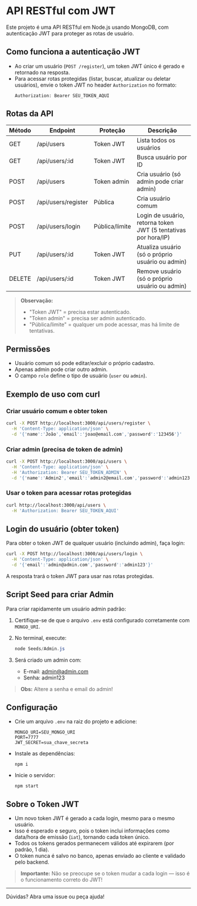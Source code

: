 # API RESTful com JWT

Este projeto é uma API RESTful em Node.js usando MongoDB, com autenticação JWT para proteger as rotas de usuário.

## Como funciona a autenticação JWT
- Ao criar um usuário (`POST /register`), um token JWT único é gerado e retornado na resposta.
- Para acessar rotas protegidas (listar, buscar, atualizar ou deletar usuários), envie o token JWT no header `Authorization` no formato:
  ```
  Authorization: Bearer SEU_TOKEN_AQUI
  ```

## Rotas da API

| Método | Endpoint              | Proteção         | Descrição                                                        |
|--------|-----------------------|------------------|------------------------------------------------------------------|
| GET    | /api/users            | Token JWT        | Lista todos os usuários                                          |
| GET    | /api/users/:id        | Token JWT        | Busca usuário por ID                                             |
| POST   | /api/users            | Token admin      | Cria usuário (só admin pode criar admin)                        |
| POST   | /api/users/register   | Pública          | Cria usuário comum                                              |
| POST   | /api/users/login      | Pública/limite   | Login de usuário, retorna token JWT (5 tentativas por hora/IP)   |
| PUT    | /api/users/:id        | Token JWT        | Atualiza usuário (só o próprio usuário ou admin)                |
| DELETE | /api/users/:id        | Token JWT        | Remove usuário (só o próprio usuário ou admin)                  |

> **Observação:**
> - "Token JWT" = precisa estar autenticado.
> - "Token admin" = precisa ser admin autenticado.
> - "Pública/limite" = qualquer um pode acessar, mas há limite de tentativas.

## Permissões
- Usuário comum só pode editar/excluir o próprio cadastro.
- Apenas admin pode criar outro admin.
- O campo `role` define o tipo de usuário (`user` ou `admin`).

## Exemplo de uso com curl

### Criar usuário comum e obter token
```sh
curl -X POST http://localhost:3000/api/users/register \
  -H 'Content-Type: application/json' \
  -d '{'name':'João','email':'joao@email.com','password':'123456'}'
```

### Criar admin (precisa de token de admin)
```sh
curl -X POST http://localhost:3000/api/users \
  -H 'Content-Type: application/json' \
  -H 'Authorization: Bearer SEU_TOKEN_ADMIN' \
  -d '{'name':'Admin2','email':'admin2@email.com','password':'admin123','role':'admin'}'
```

### Usar o token para acessar rotas protegidas
```sh
curl http://localhost:3000/api/users \
  -H 'Authorization: Bearer SEU_TOKEN_AQUI'
```

## Login do usuário (obter token)

Para obter o token JWT de qualquer usuário (incluindo admin), faça login:

```sh
curl -X POST http://localhost:3000/api/users/login \
  -H 'Content-Type: application/json' \
  -d '{'email':'admin@admin.com','password':'admin123'}'
```

A resposta trará o token JWT para usar nas rotas protegidas.

## Script Seed para criar Admin

Para criar rapidamente um usuário admin padrão:

1. Certifique-se de que o arquivo `.env` está configurado corretamente com `MONGO_URI`.
2. No terminal, execute:
   ```powershell
   node Seeds/Admin.js
   ```
3. Será criado um admin com:

   - E-mail: admin@admin.com
   - Senha: admin123

> **Obs:** Altere a senha e email do admin!

## Configuração

- Crie um arquivo `.env` na raiz do projeto e adicione:
  ```
  MONGO_URI=SEU_MONGO_URI
  PORT=7777
  JWT_SECRET=sua_chave_secreta
  ```
- Instale as dependências:
  ```
  npm i
  ```
- Inicie o servidor:
  ```
  npm start
  ```

## Sobre o Token JWT

- Um novo token JWT é gerado a cada login, mesmo para o mesmo usuário.
- Isso é esperado e seguro, pois o token inclui informações como data/hora de emissão (`iat`), tornando cada token único.
- Todos os tokens gerados permanecem válidos até expirarem (por padrão, 1 dia).
- O token nunca é salvo no banco, apenas enviado ao cliente e validado pelo backend.

> **Importante:**
> Não se preocupe se o token mudar a cada login — isso é o funcionamento correto do JWT!

---

Dúvidas? Abra uma issue ou peça ajuda!
